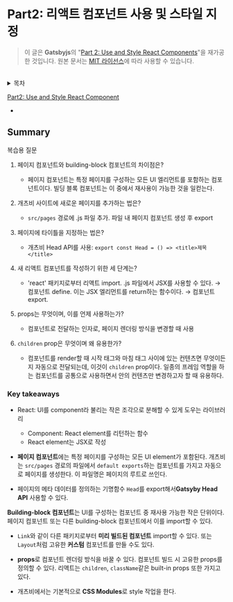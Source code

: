 # Part2: 리액트 컴포넌트 사용 및 스타일 지정

> 이 글은 **Gatsbyjs**의 "[Part 2: Use and Style React Components](https://www.gatsbyjs.com/docs/tutorial/part-2/)"을 재가공한 것입니다. 원본 문서는 [MIT 라이선스](https://opensource.org/licenses/MIT)에 따라 사용할 수 있습니다.

<br>

<details><summary>목차</summary>
<p>

[Summary](#summary)

- [Key Takeaways](#key-takeaways)

</p>
</details>

[Part2: Use and Style React Component](#part2-use-and-style-react-component)

-

## Summary

복습용 질문

1. 페이지 컴포넌트와 building-block 컴포넌트의 차이점은?

   - 페이지 컴포넌트는 특정 페이지를 구성하는 모든 UI 엘리먼트를 포함하는 컴포넌트이다. 빌딩 블록 컴포넌트는 이 중에서 재사용이 가능한 것을 일컫는다.

2. 개츠비 사이트에 새로운 페이지를 추가하는 법은?

   - `src/pages` 경로에 .js 파일 추가. 파일 내 페이지 컴포넌트 생성 후 export

3. 페이지에 타이틀을 지정하는 법은?

   - 개츠비 Head API를 사용: `export const Head = () => <title>제목</title>`

4. 새 리액트 컴포넌트를 작성하기 위한 세 단계는?

   - 'react' 패키지로부터 리액트 import. .js 파일에서 JSX를 사용할 수 있다.
     &rarr; 컴포넌트 define. 이는 JSX 엘리먼트를 return하는 함수이다.
     &rarr; 컴포넌트 export.

5. props는 무엇이며, 이를 언제 사용하는가?

   - 컴포넌트로 전달하는 인자로, 페이지 렌더링 방식을 변경할 때 사용

6. `children` prop은 무엇이며 왜 유용한가?
   - 컴포넌트를 render할 때 시작 태그와 마침 태그 사이에 있는 컨텐츠면 무엇이든지 자동으로 전달되는데, 이것이 `children` prop이다. 일종의 프레임 역할을 하는 컴포넌트를 공통으로 사용하면서 안의 컨텐츠만 변경하고자 할 때 유용하다.

### Key takeaways

- React: UI를 component라 불리는 작은 조각으로 분해할 수 있게 도우는 라이브러리

  - Component: React element를 리턴하는 함수
  - React element는 JSX로 작성

- **페이지 컴포넌트**에는 특정 페이지를 구성하는 모든 UI element가 포함된다. 개츠비는 `src/pages` 경로의 파일에서 `default exports`하는 컴포넌트를 가지고 자동으로 페이지를 생성한다. 이 파일명은 페이지의 루트로 쓰인다.

- 페이지의 메타 데이터를 정의하는 기명함수 `Head`를 export해서**Gatsyby Head API** 사용할 수 있다.

**Building-block 컴포넌트**는 UI를 구성하는 컴포넌트 중 재사용 가능한 작은 단위이다. 페이지 컴포넌트 또는 다른 building-block 컴포넌트에서 이를 import할 수 있다.

- `Link`와 같이 다른 패키지로부터 **미리 빌드된 컴포넌트** import할 수 있다. 또는 `Layout`처럼 고유한 **커스텀** 컴포넌트를 만들 수도 있다.

- **props**로 컴포넌트 렌더링 방식을 바꿀 수 있다. 컴포넌트 빌드 시 고유한 props를 정의할 수 있다. 리액트는 `children`, `className`같은 built-in props 또한 가지고 있다.

- 개츠비에서는 기본적으로 **CSS Modules**로 style 작업을 한다.
